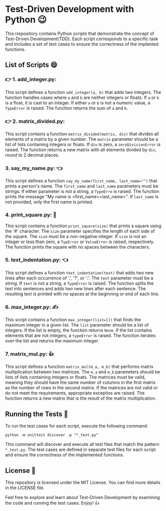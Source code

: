 # Test-Driven Development with Python :wink:

This rrepository contains Python scripts that demonstrate the concept of Test-Driven Development(TDD). Each script corresponds to a specific task and includes a set of test cases to ensure the correctness of the implented functions.


## List of Scripts :smile:

### :point_right: 1. add_integer.py: 

This script defines a function `add_integer(a, b)` that adds two integers. The function handles cases where `a` and `b` are neither integers or floats. If `a` or `b` is a float, it is cast to an integer. If either `a` or `b` is not a numeric value, a `TypeError` is raised. The function returns the sum of `a` and `b`.

### :point_right: 2. matrix_divided.py: 

This script contains a function `matrix_divided(matrix, div)` that divides all elements of a matrix by a given number. The `matrix` parameter should be a list of lists containing integers or floats. If `div` is zero, a `zeroDivisionError` is raised. The function returns a new matrix with all elements divided by `div`, round to 2 decimal places.

### 3. say_my_name.py: :point_left: 

This script defines a function `say_my_name(first_name, last_name="")` that prints a person's name. The `first_name` and `last_name` parameters must be strings. If either parameter is not a string, a `TypeErro` is raised. The function prints the message "My name is <first_name><last_name>". If `last_name` is not provided, only the first name is printed.

### 4. print_square.py: :raised_hands:

This script contains a function `print_square(size)` that prints a square using the '#' character. The `size` parameter specifies the length of each side of the square. The `size` must be a non-negative integer. If `size` is not an integer or less than zero, a `TypError` or `ValueError` is raised, respectively. The function prints the square with no spaces between the characters.

### 5. text_indentation.py: :point_left:

This script defines a function `text_indentation(text)` that adds two new lines after each occurrence of '.', '?', or ':'. The `text` parameter must be a string. If `text` is not a string, a `TypeError` is raised. The function splits the text into sentences and adds two new lines after each sentence. The resulting text is printed with no spaces at the beginning or end of each line.

### 6. max_integer.py: :writing_hand:

This script contains a function `max_integer(list=[])` that finds the maximum integer in a given list. The `list` parameter should be a list of integers. If the list is empty, the function returns `None`. If the list contains elements that are not integers, a `typeError` is raised. The function iterates over the list and returns the maximum integer.

### 7. matrix_mul.py: :+1:

This script defines a function `matrix_mul(m_a, m_b)` that performs matrix multiplication between two matrices. The `m_a` and `m_b` parameters should be lists of lists containing integers or floats. The matrices must be valid, meaning they should have the same number of columns in the first matrix as the number of rows in the second matrix. If the matrices are not valid or do not meet the requirements, appropriate exceptios are raised. The function returns a new matrix that is the result of the matrix multiplication.

## Running the Tests :unicorn:

To run the test cases for each script, execute the following command:

```
python -m unittest discover -p "*_test.py"
```

This command will discover and execute all test files that match the pattern `*_test.py`. The test cases are defined in separate test files for each script and ensure the correctness of the implemented functions.

## License :tada:

This repository is licensed under the MIT License. You can find more details in the LICENSE file.

Feel free to explore and learn about Test-Driven Development by examining the code and running the test cases. Enjoy! :thumbsup:
